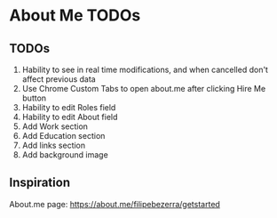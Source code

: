 # About Me TODOs

## TODOs

1. Hability to see in real time modifications, and when cancelled don't affect previous data
2. Use Chrome Custom Tabs to open about.me after clicking Hire Me button
3. Hability to edit Roles field
4. Hability to edit About field
5. Add Work section
6. Add Education section
7. Add links section
8. Add background image

## Inspiration

About.me page: https://about.me/filipebezerra/getstarted